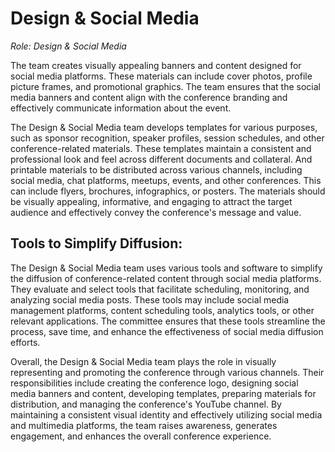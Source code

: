 # Design & Social Media

*Role: Design & Social Media*

The team creates visually appealing banners and content designed for social
media platforms. These materials can include cover photos, profile picture
frames, and promotional graphics. The team ensures that the social media
banners and content align with the conference branding and effectively
communicate information about the event.

The Design & Social Media team develops templates for various purposes, such as
sponsor recognition, speaker profiles, session schedules, and other
conference-related materials. These templates maintain a consistent and
professional look and feel across different documents and collateral. And
printable materials to be distributed across various channels, including social
media, chat platforms, meetups, events, and other conferences. This can include
flyers, brochures, infographics, or posters. The materials should be visually
appealing, informative, and engaging to attract the target audience and
effectively convey the conference's message and value.

## Tools to Simplify Diffusion:

The Design & Social Media team uses various tools and software to simplify the
diffusion of conference-related content through social media platforms. They
evaluate and select tools that facilitate scheduling, monitoring, and analyzing
social media posts. These tools may include social media management platforms,
content scheduling tools, analytics tools, or other relevant applications. The
committee ensures that these tools streamline the process, save time, and
enhance the effectiveness of social media diffusion efforts.


Overall, the Design & Social Media team plays the role in visually representing
and promoting the conference through various channels. Their responsibilities
include creating the conference logo, designing social media banners and
content, developing templates, preparing materials for distribution, and
managing the conference's YouTube channel. By maintaining a consistent visual
identity and effectively utilizing social media and multimedia platforms, the
team raises awareness, generates engagement, and enhances the overall
conference experience.


